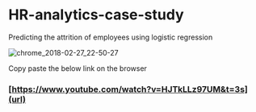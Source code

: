 # HR-analytics-case-study
Predicting the attrition of employees using logistic regression

![chrome_2018-02-27_22-50-27](https://user-images.githubusercontent.com/36405277/36743623-b535dc2c-1c10-11e8-8023-1efce90e2526.png)

Copy paste the below link on the browser
### **[https://www.youtube.com/watch?v=HJTkLLz97UM&t=3s](url)**
